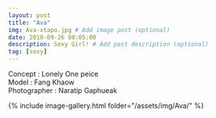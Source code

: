 ```yaml
---
layout: post
title: "Ava"
img: Ava-xtapo.jpg # Add image post (optional)
date: 2018-09-26 08:05:00
description: Sexy Girl! # Add post description (optional)
tag: [sexy]
---
```

Concept : Lonely One peice  
Model : Fang Khaow  
Photographer : Naratip Gaphueak      


{% include image-gallery.html folder="/assets/img/Ava/" %}
